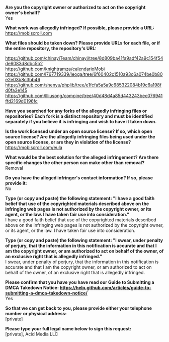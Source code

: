 **Are you the copyright owner or authorized to act on the copyright owner's behalf?**  
Yes

**What work was allegedly infringed? If possible, please provide a URL:**  
https://mobiscroll.com

**What files should be taken down? Please provide URLs for each file, or if the entire repository, the repository's URL:**  

https://github.com/chinayiTeam/chinayi/tree/8d809ba41fa9adf42a9c154f54de6083d8dbc5b2  
https://github.com/knightramza/calendarioMobi  
https://github.com/l767719339/leoga/tree/6f60402c1510a93c6a074be0b80e2e03b8c3bb46  
https://github.com/shenyu/phplib/tree/e1fcfa5a5a9c685322084b19c6a198fd0fa3e145   
https://github.com/llliusong/compine/tree/40d48d4a85d443243bec076941ffd2169d0196fc  

**Have you searched for any forks of the allegedly infringing files or repositories? Each fork is a distinct repository and must be identified separately if you believe it is infringing and wish to have it taken down.**  

**Is the work licensed under an open source license? If so, which open source license? Are the allegedly infringing files being used under the open source license, or are they in violation of the license?**  
https://mobiscroll.com/eula

**What would be the best solution for the alleged infringement? Are there specific changes the other person can make other than removal?**  
Removal

**Do you have the alleged infringer's contact information? If so, please provide it:**  
No

**Type (or copy and paste) the following statement: "I have a good faith belief that use of the copyrighted materials described above on the infringing web pages is not authorized by the copyright owner, or its agent, or the law. I have taken fair use into consideration."**  
I have a good faith belief that use of the copyrighted materials described above on the infringing web pages is not authorized by the copyright owner, or its agent, or the law. I have taken fair use into consideration.

**Type (or copy and paste) the following statement: "I swear, under penalty of perjury, that the information in this notification is accurate and that I am the copyright owner, or am authorized to act on behalf of the owner, of an exclusive right that is allegedly infringed."**  
I swear, under penalty of perjury, that the information in this notification is accurate and that I am the copyright owner, or am authorized to act on behalf of the owner, of an exclusive right that is allegedly infringed.

**Please confirm that you have you have read our Guide to Submitting a DMCA Takedown Notice: https://help.github.com/articles/guide-to-submitting-a-dmca-takedown-notice/**  
Yes

**So that we can get back to you, please provide either your telephone number or physical address:**  
[private]  

**Please type your full legal name below to sign this request:**  
[private], Acid Media LLC
